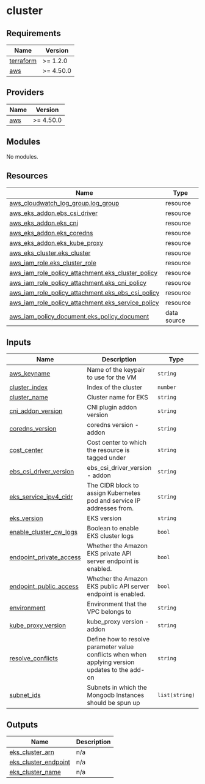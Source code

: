 # cluster

<!-- BEGINNING OF PRE-COMMIT-TERRAFORM DOCS HOOK -->
## Requirements

| Name | Version |
|------|---------|
| <a name="requirement_terraform"></a> [terraform](#requirement\_terraform) | >= 1.2.0 |
| <a name="requirement_aws"></a> [aws](#requirement\_aws) | >= 4.50.0 |

## Providers

| Name | Version |
|------|---------|
| <a name="provider_aws"></a> [aws](#provider\_aws) | >= 4.50.0 |

## Modules

No modules.

## Resources

| Name | Type |
|------|------|
| [aws_cloudwatch_log_group.log_group](https://registry.terraform.io/providers/hashicorp/aws/latest/docs/resources/cloudwatch_log_group) | resource |
| [aws_eks_addon.ebs_csi_driver](https://registry.terraform.io/providers/hashicorp/aws/latest/docs/resources/eks_addon) | resource |
| [aws_eks_addon.eks_cni](https://registry.terraform.io/providers/hashicorp/aws/latest/docs/resources/eks_addon) | resource |
| [aws_eks_addon.eks_coredns](https://registry.terraform.io/providers/hashicorp/aws/latest/docs/resources/eks_addon) | resource |
| [aws_eks_addon.eks_kube_proxy](https://registry.terraform.io/providers/hashicorp/aws/latest/docs/resources/eks_addon) | resource |
| [aws_eks_cluster.eks_cluster](https://registry.terraform.io/providers/hashicorp/aws/latest/docs/resources/eks_cluster) | resource |
| [aws_iam_role.eks_cluster_role](https://registry.terraform.io/providers/hashicorp/aws/latest/docs/resources/iam_role) | resource |
| [aws_iam_role_policy_attachment.eks_cluster_policy](https://registry.terraform.io/providers/hashicorp/aws/latest/docs/resources/iam_role_policy_attachment) | resource |
| [aws_iam_role_policy_attachment.eks_cni_policy](https://registry.terraform.io/providers/hashicorp/aws/latest/docs/resources/iam_role_policy_attachment) | resource |
| [aws_iam_role_policy_attachment.eks_ebs_csi_policy](https://registry.terraform.io/providers/hashicorp/aws/latest/docs/resources/iam_role_policy_attachment) | resource |
| [aws_iam_role_policy_attachment.eks_service_policy](https://registry.terraform.io/providers/hashicorp/aws/latest/docs/resources/iam_role_policy_attachment) | resource |
| [aws_iam_policy_document.eks_policy_document](https://registry.terraform.io/providers/hashicorp/aws/latest/docs/data-sources/iam_policy_document) | data source |

## Inputs

| Name | Description | Type | Default | Required |
|------|-------------|------|---------|:--------:|
| <a name="input_aws_keyname"></a> [aws\_keyname](#input\_aws\_keyname) | Name of the keypair to use for the VM | `string` | `null` | no |
| <a name="input_cluster_index"></a> [cluster\_index](#input\_cluster\_index) | Index of the cluster | `number` | `1` | no |
| <a name="input_cluster_name"></a> [cluster\_name](#input\_cluster\_name) | Cluster name for EKS | `string` | `null` | no |
| <a name="input_cni_addon_version"></a> [cni\_addon\_version](#input\_cni\_addon\_version) | CNI plugin addon version | `string` | `null` | no |
| <a name="input_coredns_version"></a> [coredns\_version](#input\_coredns\_version) | coredns version - addon | `string` | `null` | no |
| <a name="input_cost_center"></a> [cost\_center](#input\_cost\_center) | Cost center to which the resource is tagged under | `string` | n/a | yes |
| <a name="input_ebs_csi_driver_version"></a> [ebs\_csi\_driver\_version](#input\_ebs\_csi\_driver\_version) | ebs\_csi\_driver\_version - addon | `string` | `null` | no |
| <a name="input_eks_service_ipv4_cidr"></a> [eks\_service\_ipv4\_cidr](#input\_eks\_service\_ipv4\_cidr) | The CIDR block to assign Kubernetes pod and service IP addresses from. | `string` | `"10.110.0.0/23"` | no |
| <a name="input_eks_version"></a> [eks\_version](#input\_eks\_version) | EKS version | `string` | n/a | yes |
| <a name="input_enable_cluster_cw_logs"></a> [enable\_cluster\_cw\_logs](#input\_enable\_cluster\_cw\_logs) | Boolean to enable EKS cluster logs | `bool` | `false` | no |
| <a name="input_endpoint_private_access"></a> [endpoint\_private\_access](#input\_endpoint\_private\_access) | Whether the Amazon EKS private API server endpoint is enabled. | `bool` | `false` | no |
| <a name="input_endpoint_public_access"></a> [endpoint\_public\_access](#input\_endpoint\_public\_access) | Whether the Amazon EKS public API server endpoint is enabled. | `bool` | `true` | no |
| <a name="input_environment"></a> [environment](#input\_environment) | Environment that the VPC belongs to | `string` | n/a | yes |
| <a name="input_kube_proxy_version"></a> [kube\_proxy\_version](#input\_kube\_proxy\_version) | kube\_proxy version - addon | `string` | `null` | no |
| <a name="input_resolve_conflicts"></a> [resolve\_conflicts](#input\_resolve\_conflicts) | Define how to resolve parameter value conflicts when when applying version updates to the add-on | `string` | `"OVERWRITE"` | no |
| <a name="input_subnet_ids"></a> [subnet\_ids](#input\_subnet\_ids) | Subnets in which the Mongodb Instances should be spun up | `list(string)` | n/a | yes |

## Outputs

| Name | Description |
|------|-------------|
| <a name="output_eks_cluster_arn"></a> [eks\_cluster\_arn](#output\_eks\_cluster\_arn) | n/a |
| <a name="output_eks_cluster_endpoint"></a> [eks\_cluster\_endpoint](#output\_eks\_cluster\_endpoint) | n/a |
| <a name="output_eks_cluster_name"></a> [eks\_cluster\_name](#output\_eks\_cluster\_name) | n/a |
<!-- END OF PRE-COMMIT-TERRAFORM DOCS HOOK -->
